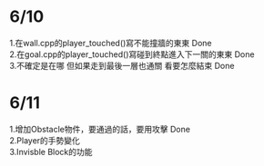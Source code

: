 # 6/10
1.在wall.cpp的player_touched()寫不能撞牆的東東 Done<br/>
2.在goal.cpp的player_touched()寫碰到終點進入下一關的東東 Done<br/>
3.不確定是在哪 但如果走到最後一層也通關 看要怎麼結束 Done<br/>

# 6/11
1.增加Obstacle物件，要通過的話，要用攻擊 Done<br/>
2.Player的手勢變化 <br/>
3.Invisble Block的功能 <br/>
